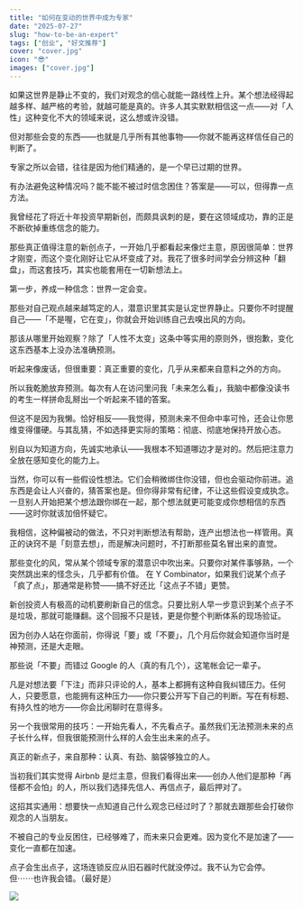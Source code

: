 ```yaml
---
title: "如何在变动的世界中成为专家"
date: "2025-07-27"
slug: "how-to-be-an-expert"
tags: ["创业", "好文推荐"]
cover: "cover.jpg"
icon: "😎"
images: ["cover.jpg"]
---
```

如果这世界是静止不变的，我们对观念的信心就能一路线性上升。某个想法经得起越多样、越严格的考验，就越可能是真的。许多人其实默默相信这一点——对「人性」这种变化不大的领域来说，这么想或许没错。



但对那些会变的东西——也就是几乎所有其他事物——你就不能再这样信任自己的判断了。



专家之所以会错，往往是因为他们精通的，是一个早已过期的世界。



有办法避免这种情况吗？能不能不被过时信念困住？答案是——可以，但得靠一点方法。



我曾经花了将近十年投资早期新创，而颇具讽刺的是，要在这领域成功，靠的正是不断砍掉重练信念的能力。



那些真正值得注意的新创点子，一开始几乎都看起来像烂主意，原因很简单：世界才刚变，而这个变化刚好让它从坏变成了对。我花了很多时间学会分辨这种「翻盘」，而这套技巧，其实也能套用在一切新想法上。



第一步，养成一种信念：世界一定会变。



那些对自己观点越来越笃定的人，潜意识里其实是认定世界静止。只要你不时提醒自己——「不是喔，它在变」，你就会开始训练自己去嗅出风的方向。



那该从哪里开始观察？除了「人性不太变」这条中等实用的原则外，很抱歉，变化这东西基本上没办法准确预测。



听起来像废话，但很重要：真正重要的变化，几乎从来都来自意料之外的方向。



所以我乾脆放弃预测。每次有人在访问里问我「未来怎么看」，我脑中都像没读书的考生一样拼命乱掰出一个听起来不错的答案。



但这不是因为我懒。恰好相反——我觉得，预测未来不但命中率可怜，还会让你思维变得僵硬。与其乱猜，不如选择更实际的策略：彻底、彻底地保持开放心态。



别自以为知道方向，先诚实地承认——我根本不知道哪边才是对的。然后把注意力全放在感知变化的能力上。



当然，你可以有一些假设性想法。它们会稍微绑住你没错，但也会驱动你前进。追东西是会让人兴奋的，猜答案也是。但你得非常有纪律，不让这些假设变成执念。
一旦别人开始把某个想法跟你绑在一起，那个想法就更可能变成你想相信的东西——这时你就该加倍怀疑它。



我相信，这种偏被动的做法，不只对判断想法有帮助，连产出想法也一样管用。真正的诀窍不是「刻意去想」，而是解决问题时，不打断那些莫名冒出来的直觉。



那些变化的风，常从某个领域专家的潜意识中吹出来。只要你对某件事够熟，一个突然跳出来的怪念头，几乎都有价值。
在 Y Combinator，如果我们说某个点子「疯了点」，那通常是称赞——搞不好还比「这点子不错」更赞。



新创投资人有极高的动机要刷新自己的信念。只要比别人早一步意识到某个点子不是垃圾，那就可能赚翻。这个回报不只是钱，更是你整个判断体系的现场验证。



因为创办人站在你面前，你得说「要」或「不要」，几个月后你就会知道你当时是神预测，还是大走眼。



那些说「不要」而错过 Google 的人（真的有几个），这笔帐会记一辈子。



凡是对想法要「下注」而非只评论的人，基本上都拥有这种自我纠错压力。任何人，只要愿意，也能拥有这种压力——你只要公开写下自己的判断。写在有标题、有持久性的地方——你会比闲聊时在意得多。



另一个我很常用的技巧：一开始先看人，不先看点子。虽然我们无法预测未来的点子长什么样，但我很能预测什么样的人会生出未来的点子。



真正的新点子，来自那种：认真、有劲、脑袋够独立的人。



当初我们其实觉得 Airbnb 是烂主意，但我们看得出来——创办人他们是那种「再怪都不会怕」的人，所以我们选择先信人、再信点子，最后押对了。



这招其实通用：想要快一点知道自己什么观念已经过时了？那就去跟那些会打破你观念的人当朋友。



不被自己的专业反困住，已经够难了，而未来只会更难。因为变化不是加速了——变化一直都在加速。



点子会生出点子，这场连锁反应从旧石器时代就没停过。我不认为它会停。
但⋯⋯也许我会错。（最好是）




![](https://prod-files-secure.s3.us-west-2.amazonaws.com/112d0858-5090-4d34-a606-b75eb8d65fd2/46476355-9cf3-4e99-9b7a-3531bc426380/1000202064.png?X-Amz-Algorithm=AWS4-HMAC-SHA256&X-Amz-Content-Sha256=UNSIGNED-PAYLOAD&X-Amz-Credential=ASIAZI2LB466ZSB6IN2K%2F20251006%2Fus-west-2%2Fs3%2Faws4_request&X-Amz-Date=20251006T081820Z&X-Amz-Expires=3600&X-Amz-Security-Token=IQoJb3JpZ2luX2VjEPD%2F%2F%2F%2F%2F%2F%2F%2F%2F%2FwEaCXVzLXdlc3QtMiJHMEUCIAZpN7bVJerwV8vk4hVLfClmNH7%2Fo9oB2QGO07QQn2vTAiEA%2FPChjsZAJweQilLFZ7GoEdqaVj7I0et3myDvU5jBG9sqiAQIif%2F%2F%2F%2F%2F%2F%2F%2F%2F%2FARAAGgw2Mzc0MjMxODM4MDUiDJE7lUMqA4G%2BOOdriCrcA7JGEfBf9Ad7dh6IJpSomHpue5eBvM3PtkpH3xZs%2B7TtWhPy6zQ43%2B3INGJBlvEsiW9UT8zuWWN5%2BGu%2BtzlYnFoi%2B%2BVv2A0Ow7GXJsel7kORCYSd2uLUlNw4rgFICIO2BVyyGULXA8JbVXwsGv6WoeS%2BO39%2Fm14x05NwE88sCZUaVwLKI2gSinA4CmQmWPEpK%2F6x2D2Id3hh7oaQKt2YoVvPtVkmWPSkeUMUbZdD4A%2FE3UelTJ4%2FbTAKAHEQdf4bo9K2ji9GBkkQNZlEuS4TUO3LyeX%2FPcdUdVW0nK78ip5uOawj1UAIQ9PHPVn3XQmlDSSKMnP8NT2JtERbl5oy12b4ovtHS%2Fttyt0OM7m1D0XGwCmS7DrmO71082ZSx0L5Qvw2I3WvYcQJfpcAcPq%2FCmjUJFVfAYzzfPP0cplnD%2Bqpwp3pQuMZ7fgs9kiqqapVQglbq124L64ygGTadgLVmM23RyTghTBsF%2B19P39xAwlBEV8KtMps9U8hDv8U9yGA8j%2BzaS01CRkt2bdrFPbazP%2BFRNh1LRVlSH%2B%2B7Uuj5%2BY%2B%2BcddNAToE8gt5sklUMZd7WhM0vrBoIaACHrM%2F8gvgg%2FedQ3k43sCoJqPCcx4u4DwzPI94w4JoP7t4ZVYMIfujccGOqUBVILrm8QE%2B24GD7kjjE0yTOoL6Wusb5OjbB1iDObb86obf2SBwN0JYf51%2BJcbLXpanHzEHe%2Bbq0VFX8iDrNgh%2B%2Fomfi8%2Bj%2BsG3mLu40fri11PiuXtyce2HUKV9H7HqOYznnh7l1QjbvrBQlnZoiCrlvFqoaSctarK8quXESf5dRhLh%2B5zw9vD8aL4IONUEoTP%2Bsi%2Fq6d1oW5xMBKXe9tyu4Xhxzve&X-Amz-Signature=3226bbc443444f55a0d13cb02de0d140646516210707b085c6ed45c000888ae5&X-Amz-SignedHeaders=host&x-amz-checksum-mode=ENABLED&x-id=GetObject)

